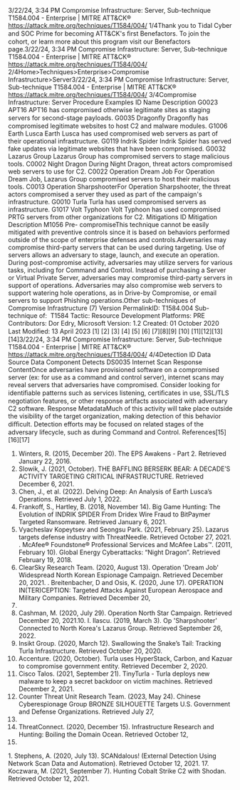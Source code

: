 3/22/24, 3:34 PM Compromise Infrastructure: Server, Sub-technique T1584.004 - Enterprise | MITRE ATT&CK®
https://attack.mitre.org/techniques/T1584/004/ 1/4Thank you to Tidal Cyber and SOC Prime for becoming ATT&CK's ﬁrst Benefactors. To join the cohort, or learn more about this program visit our
Benefactors page.3/22/24, 3:34 PM Compromise Infrastructure: Server, Sub-technique T1584.004 - Enterprise | MITRE ATT&CK®
https://attack.mitre.org/techniques/T1584/004/ 2/4Home>Techniques>Enterprise>Compromise Infrastructure>Server3/22/24, 3:34 PM Compromise Infrastructure: Server, Sub-technique T1584.004 - Enterprise | MITRE ATT&CK®
https://attack.mitre.org/techniques/T1584/004/ 3/4Compromise Infrastructure: Server
Procedure Examples
ID Name Description
G0023 APT16 APT16 has compromised otherwise legitimate sites as staging servers for second-stage payloads.
G0035 Dragonﬂy Dragonﬂy has compromised legitimate websites to host C2 and malware modules.
G1006 Earth Lusca Earth Lusca has used compromised web servers as part of their operational infrastructure.
G0119 Indrik Spider Indrik Spider has served fake updates via legitimate websites that have been compromised.
G0032 Lazarus Group Lazarus Group has compromised servers to stage malicious tools.
C0002 Night Dragon During Night Dragon, threat actors compromised web servers to use for C2.
C0022 Operation Dream Job For Operation Dream Job, Lazarus Group compromised servers to host their malicious tools.
C0013 Operation
SharpshooterFor Operation Sharpshooter, the threat actors compromised a server they used as part of the
campaign's infrastructure.
G0010 Turla Turla has used compromised servers as infrastructure.
G1017 Volt Typhoon Volt Typhoon has used compromised PRTG servers from other organizations for C2.
Mitigations
ID Mitigation Description
M1056 Pre-
compromiseThis technique cannot be easily mitigated with preventive controls since it is based on behaviors performed
outside of the scope of enterprise defenses and controls.Adversaries may compromise third-party servers that can be used during targeting. Use of servers allows an adversary to stage, launch, and
execute an operation. During post-compromise activity, adversaries may utilize servers for various tasks, including for Command and
Control. Instead of purchasing a Server or Virtual Private Server, adversaries may compromise third-party servers in support of operations.
Adversaries may also compromise web servers to support watering hole operations, as in Drive-by Compromise, or email servers to support
Phishing operations.Other sub-techniques of Compromise Infrastructure (7)
Version PermalinkID: T1584.004
Sub-technique of:  T1584
 
Tactic: Resource Development
 
Platforms: PRE
Contributors: Dor Edry, Microsoft
Version: 1.2
Created: 01 October 2020
Last Modiﬁed: 13 April 2023
[1]
[2]
[3]
[4]
[5]
[6]
[7][8][9]
[10]
[11][12][13]
[14]3/22/24, 3:34 PM Compromise Infrastructure: Server, Sub-technique T1584.004 - Enterprise | MITRE ATT&CK®
https://attack.mitre.org/techniques/T1584/004/ 4/4Detection
ID Data Source Data Component Detects
DS0035 Internet Scan Response
ContentOnce adversaries have provisioned software on a compromised server (ex: for use as a
command and control server), internet scans may reveal servers that adversaries have
compromised. Consider looking for identiﬁable patterns such as services listening,
certiﬁcates in use, SSL/TLS negotiation features, or other response artifacts associated
with adversary C2 software.
Response
MetadataMuch of this activity will take place outside the visibility of the target organization, making
detection of this behavior diﬃcult. Detection efforts may be focused on related stages of
the adversary lifecycle, such as during Command and Control.
References[15][16][17]
1. Winters, R. (2015, December 20). The EPS Awakens - Part 2.
Retrieved January 22, 2016.
2. Slowik, J. (2021, October). THE BAFFLING BERSERK BEAR: A
DECADE’S ACTIVITY TARGETING CRITICAL
INFRASTRUCTURE. Retrieved December 6, 2021.
3. Chen, J., et al. (2022). Delving Deep: An Analysis of Earth
Lusca’s Operations. Retrieved July 1, 2022.
4. Frankoff, S., Hartley, B. (2018, November 14). Big Game
Hunting: The Evolution of INDRIK SPIDER From Dridex Wire
Fraud to BitPaymer Targeted Ransomware. Retrieved January
6, 2021.
5. Vyacheslav Kopeytsev and Seongsu Park. (2021, February
25). Lazarus targets defense industry with ThreatNeedle.
Retrieved October 27, 2021.
 . McAfee® Foundstone® Professional Services and McAfee
Labs™. (2011, February 10). Global Energy Cyberattacks:
“Night Dragon”. Retrieved February 19, 2018.
7. ClearSky Research Team. (2020, August 13). Operation
'Dream Job' Widespread North Korean Espionage Campaign.
Retrieved December 20, 2021.
 . Breitenbacher, D and Osis, K. (2020, June 17). OPERATION
IN(TER)CEPTION: Targeted Attacks Against European
Aerospace and Military Companies. Retrieved December 20,
2021.
9. Cashman, M. (2020, July 29). Operation North Star Campaign.
Retrieved December 20, 2021.10. I. Ilascu. (2019, March 3). Op 'Sharpshooter' Connected to
North Korea's Lazarus Group. Retrieved September 26, 2022.
11. Insikt Group. (2020, March 12). Swallowing the Snake’s Tail:
Tracking Turla Infrastructure. Retrieved October 20, 2020.
12. Accenture. (2020, October). Turla uses HyperStack, Carbon,
and Kazuar to compromise government entity. Retrieved
December 2, 2020.
13. Cisco Talos. (2021, September 21). TinyTurla - Turla deploys
new malware to keep a secret backdoor on victim machines.
Retrieved December 2, 2021.
14. Counter Threat Unit Research Team. (2023, May 24). Chinese
Cyberespionage Group BRONZE SILHOUETTE Targets U.S.
Government and Defense Organizations. Retrieved July 27,
2023.
15. ThreatConnect. (2020, December 15). Infrastructure Research
and Hunting: Boiling the Domain Ocean. Retrieved October 12,
2021.
1 . Stephens, A. (2020, July 13). SCANdalous! (External Detection
Using Network Scan Data and Automation). Retrieved October
12, 2021.
17. Koczwara, M. (2021, September 7). Hunting Cobalt Strike C2
with Shodan. Retrieved October 12, 2021.